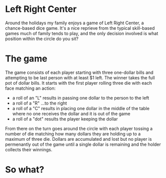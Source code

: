# Left Right Center
Around the holidays my family enjoys a game of Left Right Center, a chance-based dice game. It's a nice reprieve from the typical skill-based games much of family tends to play, and the only decision involved is what position within the circle do you sit?

# The game
The game consists of each player starting with three one-dollar bills and attempting to be last person with at least $1 left. The winner takes the full pot of dollar bills. It starts with the first player rolling three die with each face matching an action:
- a roll of an "L" results in passing one dollar to the person to the left
- a roll of a "R" ...to the right
- a roll of a "C" results in placing one dollar in the middle of the table where no one receives the dollar and it is out of the game
- a roll of a "dot" results the player keeping the dollar

From there on the turn goes around the circle with each player tossing a number of die matching how many dollars they are holding up to a maximum of three die. Dollars are accumulated and lost but no player is permenantly out of the game until a single dollar is remaining and the holder collects their winnings.

# So what?


